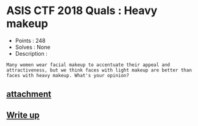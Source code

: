 # ASIS CTF 2018 Quals : Heavy makeup

- Points : 248
- Solves : None
- Description :
```
Many women wear facial makeup to accentuate their appeal and attractiveness, but we think faces with light makeup are better than faces with heavy makeup. What's your opinion?
```

## [attachment](Heavy_makeup.7z)

## [Write up](writeup.md)
